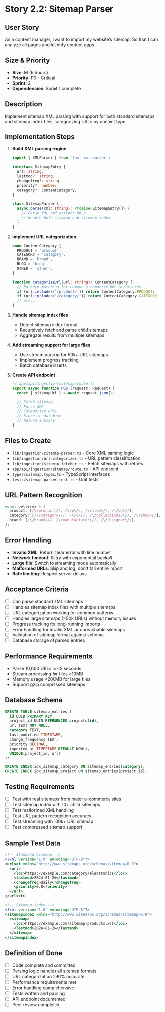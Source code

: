 # Story 2.2: Sitemap Parser

## User Story

As a content manager,
I want to import my website's sitemap,
So that I can analyze all pages and identify content gaps.

## Size & Priority

- **Size**: M (6 hours)
- **Priority**: P0 - Critical
- **Sprint**: 2
- **Dependencies**: Sprint 1 complete

## Description

Implement sitemap XML parsing with support for both standard sitemaps and sitemap index files, categorizing URLs by content type.

## Implementation Steps

1. **Build XML parsing engine**

   ```typescript
   import { XMLParser } from 'fast-xml-parser';

   interface SitemapEntry {
     url: string;
     lastmod?: string;
     changefreq?: string;
     priority?: number;
     category?: ContentCategory;
   }

   class SitemapParser {
     async parse(xml: string): Promise<SitemapEntry[]> {
       // Parse XML and extract URLs
       // Handle both sitemap and sitemap index
     }
   }
   ```

2. **Implement URL categorization**

   ```typescript
   enum ContentCategory {
     PRODUCT = 'product',
     CATEGORY = 'category',
     BRAND = 'brand',
     BLOG = 'blog',
     OTHER = 'other',
   }

   function categorizeUrl(url: string): ContentCategory {
     // Pattern matching for common e-commerce URL structures
     if (url.includes('/product/')) return ContentCategory.PRODUCT;
     if (url.includes('/category/')) return ContentCategory.CATEGORY;
     // etc...
   }
   ```

3. **Handle sitemap index files**
   - Detect sitemap index format
   - Recursively fetch and parse child sitemaps
   - Aggregate results from multiple sitemaps

4. **Add streaming support for large files**
   - Use stream parsing for 50k+ URL sitemaps
   - Implement progress tracking
   - Batch database inserts

5. **Create API endpoint**
   ```typescript
   // app/api/ingestion/sitemap/route.ts
   export async function POST(request: Request) {
     const { sitemapUrl } = await request.json();

     // Fetch sitemap
     // Parse XML
     // Categorize URLs
     // Store in database
     // Return summary
   }
   ```

## Files to Create

- `lib/ingestion/sitemap-parser.ts` - Core XML parsing logic
- `lib/ingestion/url-categorizer.ts` - URL pattern classification
- `lib/ingestion/sitemap-fetcher.ts` - Fetch sitemaps with retries
- `app/api/ingestion/sitemap/route.ts` - API endpoint
- `types/sitemap.types.ts` - TypeScript interfaces
- `tests/sitemap-parser.test.ts` - Unit tests

## URL Pattern Recognition

```typescript
const patterns = {
  product: [/\/product\//, /\/p\//, /\/item\//, /\/pd\//],
  category: [/\/category\//, /\/c\//, /\/collections?\//, /\/shop\//],
  brand: [/\/brand\//, /\/manufacturer\//, /\/designer\//],
};
```

## Error Handling

- **Invalid XML**: Return clear error with line number
- **Network timeout**: Retry with exponential backoff
- **Large file**: Switch to streaming mode automatically
- **Malformed URLs**: Skip and log, don't fail entire import
- **Rate limiting**: Respect server delays

## Acceptance Criteria

- [ ] Can parse standard XML sitemaps
- [ ] Handles sitemap index files with multiple sitemaps
- [ ] URL categorization working for common patterns
- [ ] Handles large sitemaps (>50k URLs) without memory issues
- [ ] Progress tracking for long-running imports
- [ ] Error handling for invalid XML or unreachable sitemaps
- [ ] Validation of sitemap format against schema
- [ ] Database storage of parsed entries

## Performance Requirements

- Parse 10,000 URLs in <5 seconds
- Stream processing for files >10MB
- Memory usage <200MB for large files
- Support gzip compressed sitemaps

## Database Schema

```sql
CREATE TABLE sitemap_entries (
  id UUID PRIMARY KEY,
  project_id UUID REFERENCES projects(id),
  url TEXT NOT NULL,
  category TEXT,
  last_modified TIMESTAMP,
  change_frequency TEXT,
  priority DECIMAL,
  imported_at TIMESTAMP DEFAULT NOW(),
  UNIQUE(project_id, url)
);

CREATE INDEX idx_sitemap_category ON sitemap_entries(category);
CREATE INDEX idx_sitemap_project ON sitemap_entries(project_id);
```

## Testing Requirements

- [ ] Test with real sitemaps from major e-commerce sites
- [ ] Test sitemap index with 10+ child sitemaps
- [ ] Test malformed XML handling
- [ ] Test URL pattern recognition accuracy
- [ ] Test streaming with 100k+ URL sitemap
- [ ] Test compressed sitemap support

## Sample Test Data

```xml
<!-- Standard sitemap -->
<?xml version="1.0" encoding="UTF-8"?>
<urlset xmlns="http://www.sitemaps.org/schemas/sitemap/0.9">
  <url>
    <loc>https://example.com/category/electronics</loc>
    <lastmod>2024-01-26</lastmod>
    <changefreq>daily</changefreq>
    <priority>0.8</priority>
  </url>
</urlset>

<!-- Sitemap index -->
<?xml version="1.0" encoding="UTF-8"?>
<sitemapindex xmlns="http://www.sitemaps.org/schemas/sitemap/0.9">
  <sitemap>
    <loc>https://example.com/sitemap-products.xml</loc>
    <lastmod>2024-01-26</lastmod>
  </sitemap>
</sitemapindex>
```

## Definition of Done

- [ ] Code complete and committed
- [ ] Parsing logic handles all sitemap formats
- [ ] URL categorization >90% accurate
- [ ] Performance requirements met
- [ ] Error handling comprehensive
- [ ] Tests written and passing
- [ ] API endpoint documented
- [ ] Peer review completed

